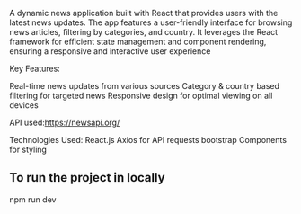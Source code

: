 A dynamic news application built with React that provides users with the latest news updates. The app features a user-friendly interface for browsing news articles, filtering by categories, and country. It leverages the React framework for efficient state management and component rendering, ensuring a responsive and interactive user experience

Key Features:

Real-time news updates from various sources
Category & country based filtering for targeted news
Responsive design for optimal viewing on all devices

API used:https://newsapi.org/

Technologies Used:
React.js
Axios for API requests
bootstrap Components for styling

## To run the project in locally
   npm run dev
